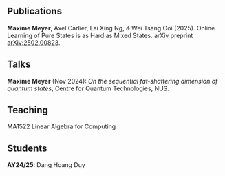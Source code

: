 ## Publications
**Maxime Meyer**, Axel Carlier, Lai Xing Ng, & Wei Tsang Ooi (2025). Online Learning of Pure States is as Hard as Mixed States. arXiv preprint [arXiv:2502.00823](https://arxiv.org/abs/2502.00823).

## Talks

**Maxime Meyer** (Nov 2024): *On the sequential fat-shattering dimension of quantum states*, Centre for Quantum Technologies, NUS.


## Teaching

MA1522 Linear Algebra for Computing

## Students

**AY24/25**: Dang Hoang Duy
